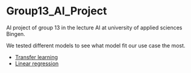 # Group13_AI_Project
AI project of group 13 in the lecture AI at university of applied sciences Bingen.

We tested different models to see what model fit our use case the most.
- [Transfer learning](transferLearning/README.md)
- [Linear regression](linearRegression/README.md)